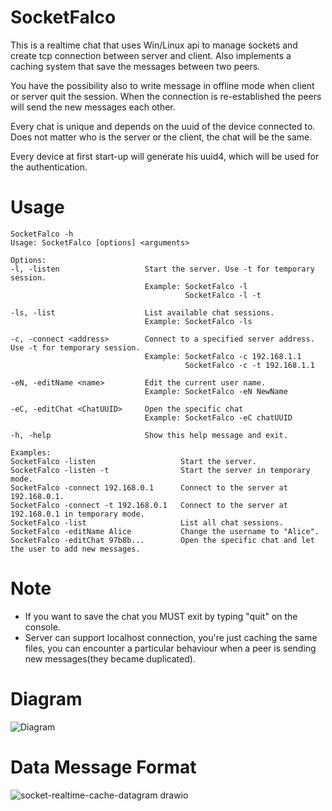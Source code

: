 # SocketFalco
This is a realtime chat that uses Win/Linux api to manage sockets and create tcp connection between server and client. Also implements a caching system that save the messages between two peers.

You have the possibility also to write message in offline mode when client or server quit the session. When the connection is re-established the peers will send the new messages each other.

Every chat is unique and depends on the uuid of the device connected to. Does not matter who is the server or the client, the chat will be the same.

Every device at first start-up will generate his uuid4, which will be used for the authentication.

# Usage
  ```
SocketFalco -h   
Usage: SocketFalco [options] <arguments>

Options:
-l, -listen                   Start the server. Use -t for temporary session.
                                Example: SocketFalco -l
                                         SocketFalco -l -t

-ls, -list                    List available chat sessions.
                                Example: SocketFalco -ls

-c, -connect <address>        Connect to a specified server address. Use -t for temporary session.
                                Example: SocketFalco -c 192.168.1.1
                                         SocketFalco -c -t 192.168.1.1

-eN, -editName <name>         Edit the current user name.
                                Example: SocketFalco -eN NewName

-eC, -editChat <ChatUUID>     Open the specific chat
                                Example: SocketFalco -eC chatUUID

-h, -help                     Show this help message and exit.

Examples:
SocketFalco -listen                   Start the server.
SocketFalco -listen -t                Start the server in temporary mode.
SocketFalco -connect 192.168.0.1      Connect to the server at 192.168.0.1.
SocketFalco -connect -t 192.168.0.1   Connect to the server at 192.168.0.1 in temporary mode.
SocketFalco -list                     List all chat sessions.
SocketFalco -editName Alice           Change the username to "Alice".
SocketFalco -editChat 97b8b...        Open the specific chat and let the user to add new messages.
  ```


# Note
* If you want to save the chat you MUST exit by typing "quit" on the console.
* Server can support localhost connection, you're just caching the same files, you can encounter a particular behaviour when a peer is sending new messages(they became duplicated).

# Diagram
![Diagram](https://github.com/user-attachments/assets/1383960b-31d2-4db6-942d-a6fd0e104b4c)

# Data Message Format
![socket-realtime-cache-datagram drawio](https://github.com/Peppo10/Socket-realtime-cached-chat/assets/131891564/dc63afad-bd6e-49f8-a81e-bb42cea59b36)



